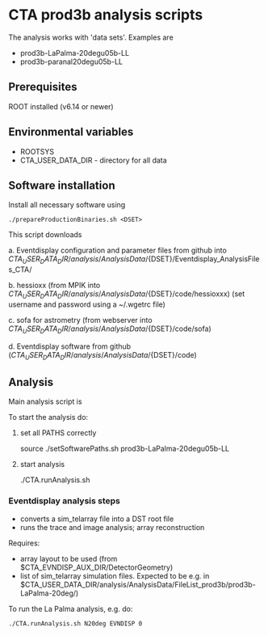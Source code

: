 # CTA prod3b analysis scripts

The analysis works with 'data sets'. Examples are

- prod3b-LaPalma-20degu05b-LL
- prod3b-paranal20degu05b-LL

## Prerequisites

ROOT installed (v6.14 or newer)

## Environmental variables

- ROOTSYS
- CTA_USER_DATA_DIR - directory for all data

## Software installation

Install all necessary software using 

    ./prepareProductionBinaries.sh <DSET>

This script downloads

a.  Eventdisplay configuration and parameter files from github into $CTA_USER_DATA_DIR/analysis/AnalysisData/${DSET}/Eventdisplay_AnalysisFiles_CTA/

b.  hessioxx (from MPIK into $CTA_USER_DATA_DIR/analysis/AnalysisData/${DSET}/code/hessioxxx)
(set username and password using a ~/.wgetrc file)

c. sofa for astrometry (from webserver into $CTA_USER_DATA_DIR/analysis/AnalysisData/${DSET}/code/sofa)

d. Eventdisplay software from github ($CTA_USER_DATA_DIR/analysis/AnalysisData/${DSET}/code)

## Analysis

Main analysis script is 

To start the analysis do:

1. set all PATHS correctly

     source ./setSoftwarePaths.sh prod3b-LaPalma-20degu05b-LL

2. start analysis
 
    ./CTA.runAnalysis.sh

### Eventdisplay analysis steps

- converts a sim_telarray file into a DST root file
- runs the trace and image analysis; array reconstruction

Requires:
- array layout to be used (from $CTA_EVNDISP_AUX_DIR/DetectorGeometry)
- list of sim_telarray simulation files. Expected to be e.g. in $CTA_USER_DATA_DIR/analysis/AnalysisData/FileList_prod3b/prod3b-LaPalma-20deg/)

To run the La Palma analysis, e.g. do:

    ./CTA.runAnalysis.sh N20deg EVNDISP 0


